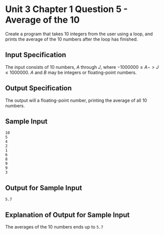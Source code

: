 # Unit 3 Chapter 1 Question 5 - Average of the 10

Create a program that takes 10 integers from the user using a loop, and prints the average of the 10 numbers after the loop has finished.

## Input Specification  
The input consists of 10 numbers, $A$ through $J$, where $-1000000 \leq A->J \leq 1000000$. $A$ and $B$ may be integers or floating-point numbers.

## Output Specification  
The output will a floating-point number, printing the average of all 10 numbers.

## Sample Input
```
10
5
4
2
1
6
8
9
9
3
```

## Output for Sample Input
```
5.7
```

## Explanation of Output for Sample Input  
The averages of the 10 numbers ends up to `5.7`